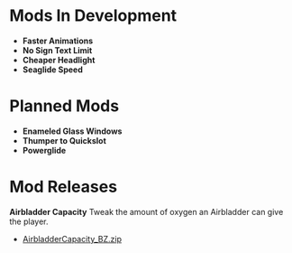 # Mods In Development
- **Faster Animations**
- **No Sign Text Limit**
- **Cheaper Headlight**
- **Seaglide Speed**

# Planned Mods
- **Enameled Glass Windows**
- **Thumper to Quickslot**
- **Powerglide**

# Mod Releases
**Airbladder Capacity**
Tweak the amount of oxygen an Airbladder can give the player.

- [AirbladderCapacity_BZ.zip](https://github.com/ramennoodlesxv/BelowZeroMods/releases/download/Releases/AirbladderCapacity_BZ.zip)
